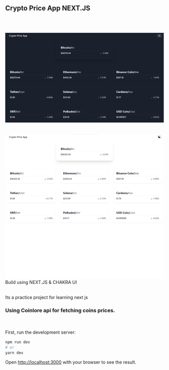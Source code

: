 ## Crypto Price App NEXT.JS
<br>
<br>

!['appimg'](cryptoapp.png)
<br>
<br>
<br>
!['appimg'](cryptoapplight.png)
<br>
Build using NEXT.JS & CHAKRA UI

<br>
Its a practice project for learning next js

<br>

### Using Coinlore api for fetching coins prices. ###

<br>
<br>
First, run the development server:

```bash
npm run dev
# or
yarn dev
```

Open [http://localhost:3000](http://localhost:3000) with your browser to see the result.


